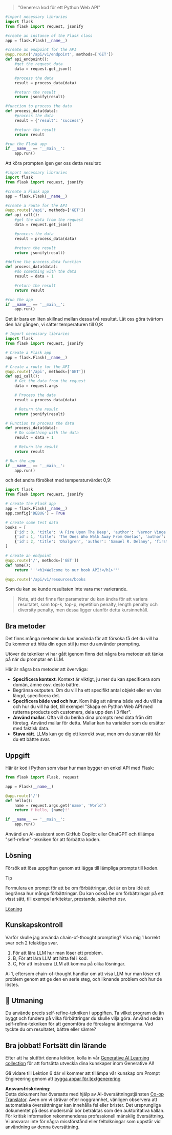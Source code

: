 <!--
CO_OP_TRANSLATOR_METADATA:
{
  "original_hash": "2b4c36be7d66b32e4fac47761718b4a9",
  "translation_date": "2025-07-09T11:33:36+00:00",
  "source_file": "05-advanced-prompts/README.md",
  "language_code": "sv"
}
-->

> "Generera kod för ett Python Web API"
```python
#import necessary libraries
import flask
from flask import request, jsonify

#create an instance of the Flask class
app = flask.Flask(__name__)

#create an endpoint for the API
@app.route('/api/v1/endpoint', methods=['GET'])
def api_endpoint():
    #get the request data
    data = request.get_json()

    #process the data
    result = process_data(data)

    #return the result
    return jsonify(result)

#function to process the data
def process_data(data):
    #process the data
    result = {'result': 'success'}

    #return the result
    return result

#run the Flask app
if __name__ == '__main__':
    app.run()

```

Att köra prompten igen ger oss detta resultat:

```python
#import necessary libraries
import flask
from flask import request, jsonify

#create a Flask app
app = flask.Flask(__name__)

#create a route for the API
@app.route('/api', methods=['GET'])
def api_call():
    #get the data from the request
    data = request.get_json()

    #process the data
    result = process_data(data)

    #return the result
    return jsonify(result)

#define the process_data function
def process_data(data):
    #do something with the data
    result = data + 1

    #return the result
    return result

#run the app
if __name__ == '__main__':
    app.run()

```

Det är bara en liten skillnad mellan dessa två resultat. Låt oss göra tvärtom den här gången, vi sätter temperaturen till 0,9:

```python
# Import necessary libraries
import flask
from flask import request, jsonify

# Create a Flask app
app = flask.Flask(__name__)

# Create a route for the API
@app.route('/api', methods=['GET'])
def api_call():
    # Get the data from the request
    data = request.args

    # Process the data
    result = process_data(data)

    # Return the result
    return jsonify(result)

# Function to process the data
def process_data(data):
    # Do something with the data
    result = data + 1

    # Return the result
    return result

# Run the app
if __name__ == '__main__':
    app.run()

```

och det andra försöket med temperaturvärdet 0,9:

```python
import flask
from flask import request, jsonify

# create the Flask app
app = flask.Flask(__name__)
app.config['DEBUG'] = True

# create some test data
books = [
    {'id': 0, 'title': 'A Fire Upon The Deep', 'author': 'Vernor Vinge', 'first_sentence': 'The coldsleep itself was dreamless.', 'year_published': '1992'},
    {'id': 1, 'title': 'The Ones Who Walk Away From Omelas', 'author': 'Ursula K. Le Guin', 'first_sentence': 'With a clamor of bells that set the swallows soaring, the Festival of Summer came to the city Omelas, bright-towered by the sea.', 'published': '1973'},
    {'id': 2, 'title': 'Dhalgren', 'author': 'Samuel R. Delany', 'first_sentence': 'to wound the autumnal city.', 'published': '1975'}
]

# create an endpoint
@app.route('/', methods=['GET'])
def home():
    return '''<h1>Welcome to our book API!</h1>'''

@app.route('/api/v1/resources/books

```

Som du kan se kunde resultaten inte vara mer varierande.

> Note, att det finns fler parametrar du kan ändra för att variera resultatet, som top-k, top-p, repetition penalty, length penalty och diversity penalty, men dessa ligger utanför detta kursinnehåll.

## Bra metoder

Det finns många metoder du kan använda för att försöka få det du vill ha. Du kommer att hitta din egen stil ju mer du använder prompting.

Utöver de tekniker vi har gått igenom finns det några bra metoder att tänka på när du promptar en LLM.

Här är några bra metoder att överväga:

- **Specificera kontext**. Kontext är viktigt, ju mer du kan specificera som domän, ämne osv. desto bättre.
- Begränsa outputen. Om du vill ha ett specifikt antal objekt eller en viss längd, specificera det.
- **Specificera både vad och hur**. Kom ihåg att nämna både vad du vill ha och hur du vill ha det, till exempel "Skapa en Python Web API med rutterna products och customers, dela upp den i 3 filer".
- **Använd mallar**. Ofta vill du berika dina prompts med data från ditt företag. Använd mallar för detta. Mallar kan ha variabler som du ersätter med faktisk data.
- **Stava rätt**. LLMs kan ge dig ett korrekt svar, men om du stavar rätt får du ett bättre svar.

## Uppgift

Här är kod i Python som visar hur man bygger en enkel API med Flask:

```python
from flask import Flask, request

app = Flask(__name__)

@app.route('/')
def hello():
    name = request.args.get('name', 'World')
    return f'Hello, {name}!'

if __name__ == '__main__':
    app.run()
```

Använd en AI-assistent som GitHub Copilot eller ChatGPT och tillämpa "self-refine"-tekniken för att förbättra koden.

## Lösning

Försök att lösa uppgiften genom att lägga till lämpliga prompts till koden.

> [!TIP]
> Formulera en prompt för att be om förbättringar, det är en bra idé att begränsa hur många förbättringar. Du kan också be om förbättringar på ett visst sätt, till exempel arkitektur, prestanda, säkerhet osv.

[Lösning](../../../05-advanced-prompts/python/aoai-solution.py)

## Kunskapskontroll

Varför skulle jag använda chain-of-thought prompting? Visa mig 1 korrekt svar och 2 felaktiga svar.

1. För att lära LLM hur man löser ett problem.  
1. B, För att lära LLM att hitta fel i kod.  
1. C, För att instruera LLM att komma på olika lösningar.

A: 1, eftersom chain-of-thought handlar om att visa LLM hur man löser ett problem genom att ge den en serie steg, och liknande problem och hur de löstes.

## 🚀 Utmaning

Du använde precis self-refine-tekniken i uppgiften. Ta vilket program du än byggt och fundera på vilka förbättringar du skulle vilja göra. Använd sedan self-refine-tekniken för att genomföra de föreslagna ändringarna. Vad tyckte du om resultatet, bättre eller sämre?

## Bra jobbat! Fortsätt din lärande

Efter att ha slutfört denna lektion, kolla in vår [Generative AI Learning collection](https://aka.ms/genai-collection?WT.mc_id=academic-105485-koreyst) för att fortsätta utveckla dina kunskaper inom Generative AI!

Gå vidare till Lektion 6 där vi kommer att tillämpa vår kunskap om Prompt Engineering genom att [bygga appar för textgenerering](../06-text-generation-apps/README.md?WT.mc_id=academic-105485-koreyst)

**Ansvarsfriskrivning**:  
Detta dokument har översatts med hjälp av AI-översättningstjänsten [Co-op Translator](https://github.com/Azure/co-op-translator). Även om vi strävar efter noggrannhet, vänligen observera att automatiska översättningar kan innehålla fel eller brister. Det ursprungliga dokumentet på dess modersmål bör betraktas som den auktoritativa källan. För kritisk information rekommenderas professionell mänsklig översättning. Vi ansvarar inte för några missförstånd eller feltolkningar som uppstår vid användning av denna översättning.